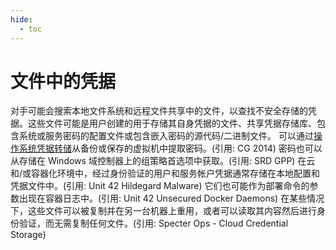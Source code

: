 ```yaml
---
hide:
  - toc
---
```


# 文件中的凭据

对手可能会搜索本地文件系统和远程文件共享中的文件，以查找不安全存储的凭据。这些文件可能是用户创建的用于存储其自身凭据的文件、共享凭据存储库、包含系统或服务密码的配置文件或包含嵌入密码的源代码/二进制文件。  可以通过[操作系统凭据转储](https://attack.mitre.org/techniques/T1003)从备份或保存的虚拟机中提取密码。(引用: CG 2014) 密码也可以从存储在 Windows 域控制器上的组策略首选项中获取。(引用: SRD GPP)  在云和/或容器化环境中，经过身份验证的用户和服务帐户凭据通常存储在本地配置和凭据文件中。(引用: Unit 42 Hildegard Malware) 它们也可能作为部署命令的参数出现在容器日志中。(引用: Unit 42 Unsecured Docker Daemons) 在某些情况下，这些文件可以被复制并在另一台机器上重用，或者可以读取其内容然后进行身份验证，而无需复制任何文件。(引用: Specter Ops - Cloud Credential Storage)
